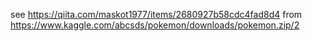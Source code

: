 see https://qiita.com/maskot1977/items/2680927b58cdc4fad8d4
from https://www.kaggle.com/abcsds/pokemon/downloads/pokemon.zip/2


